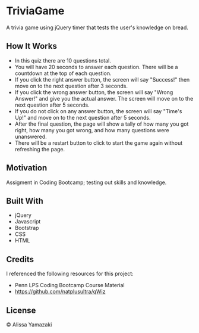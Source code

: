 # TriviaGame

A trivia game using jQuery timer that tests the user's knowledge on bread. 


## How It Works

* In this quiz there are 10 questions total. 
* You will have 20 seconds to answer each question. There will be a countdown at the top of each question.
* If you click the right answer button, the screen will say "Success!" then move on to the next question after 3 seconds.
* If you click the wrong answer button, the screen will say "Wrong Answer!" and give you the actual answer. The screen will move on to the next question after 5 seconds.
* If you do not click on any answer button, the screen will say "Time's Up!" and move on to the next question after 5 seconds. 
* After the final question, the page will show a tally of how many you got right, how many you got wrong, and how many questions were unanswered.
* There will be a restart button to click to start the game again without refreshing the page.


## Motivation

Assigment in Coding Bootcamp; testing out skills and knowledge.

## Built With

* jQuery
* Javascript
* Bootstrap
* CSS
* HTML

## Credits

I referenced the following resources for this project:

* Penn LPS Coding Bootcamp Course Material
* https://github.com/natplusultra/qWiz

## License

&copy; Alissa Yamazaki

